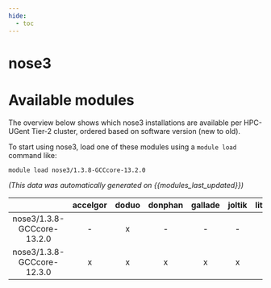```yaml
---
hide:
  - toc
---
```


nose3
=====

# Available modules


The overview below shows which nose3 installations are available per HPC-UGent Tier-2 cluster, ordered based on software version (new to old).

To start using nose3, load one of these modules using a `module load` command like:

```shell
module load nose3/1.3.8-GCCcore-13.2.0
```

*(This data was automatically generated on {{modules_last_updated}})*  

| |accelgor|doduo|donphan|gallade|joltik|litleo|shinx|
| :---: | :---: | :---: | :---: | :---: | :---: | :---: | :---: |
|nose3/1.3.8-GCCcore-13.2.0|-|x|-|-|-|-|-|
|nose3/1.3.8-GCCcore-12.3.0|x|x|x|x|x|x|x|
